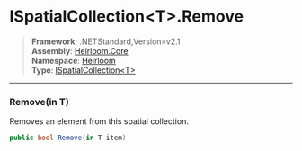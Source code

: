 # ISpatialCollection\<T>.Remove

> **Framework**: .NETStandard,Version=v2.1  
> **Assembly**: [Heirloom.Core][0]  
> **Namespace**: [Heirloom][0]  
> **Type**: [ISpatialCollection\<T>][1]  

--------------------------------------------------------------------------------

### Remove(in T)

Removes an element from this spatial collection.

```cs
public bool Remove(in T item)
```

[0]: ../Heirloom.Core.md
[1]: Heirloom.ISpatialCollection[T].md
